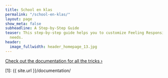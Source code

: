 ```yaml
---
title: School en klas
permalink: "/school-en-klas/"
layout: page
show_meta: false
subheadline: A Step-by-Step Guide
teaser: This step-by-step guide helps you to customize Feeling Responsive to your
  needs.
header:
  image_fullwidth: header_homepage_13.jpg
---
```


<a class="radius button small" href="{{ site.url }}/documentation/">Check out the documentation for all the tricks ›</a>


 [1]: {{ site.url }}/documentation/

